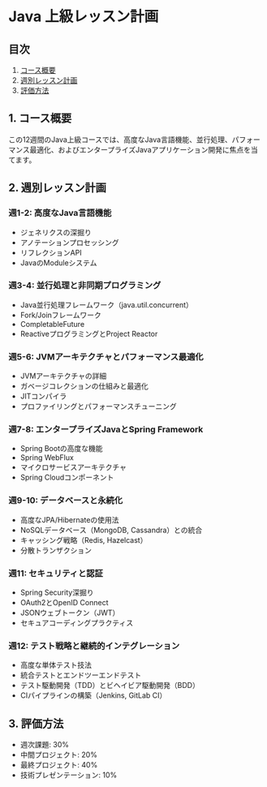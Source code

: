 # Java 上級レッスン計画

## 目次
1. [コース概要](#1-コース概要)
2. [週別レッスン計画](#2-週別レッスン計画)
3. [評価方法](#3-評価方法)

## 1. コース概要

この12週間のJava上級コースでは、高度なJava言語機能、並行処理、パフォーマンス最適化、およびエンタープライズJavaアプリケーション開発に焦点を当てます。

## 2. 週別レッスン計画

### 週1-2: 高度なJava言語機能
- ジェネリクスの深掘り
- アノテーションプロセッシング
- リフレクションAPI
- JavaのModuleシステム

### 週3-4: 並行処理と非同期プログラミング
- Java並行処理フレームワーク（java.util.concurrent）
- Fork/Joinフレームワーク
- CompletableFuture
- ReactiveプログラミングとProject Reactor

### 週5-6: JVMアーキテクチャとパフォーマンス最適化
- JVMアーキテクチャの詳細
- ガベージコレクションの仕組みと最適化
- JITコンパイラ
- プロファイリングとパフォーマンスチューニング

### 週7-8: エンタープライズJavaとSpring Framework
- Spring Bootの高度な機能
- Spring WebFlux
- マイクロサービスアーキテクチャ
- Spring Cloudコンポーネント

### 週9-10: データベースと永続化
- 高度なJPA/Hibernateの使用法
- NoSQLデータベース（MongoDB, Cassandra）との統合
- キャッシング戦略（Redis, Hazelcast）
- 分散トランザクション

### 週11: セキュリティと認証
- Spring Security深掘り
- OAuth2とOpenID Connect
- JSONウェブトークン（JWT）
- セキュアコーディングプラクティス

### 週12: テスト戦略と継続的インテグレーション
- 高度な単体テスト技法
- 統合テストとエンドツーエンドテスト
- テスト駆動開発（TDD）とビヘイビア駆動開発（BDD）
- CIパイプラインの構築（Jenkins, GitLab CI）

## 3. 評価方法

- 週次課題: 30%
- 中間プロジェクト: 20%
- 最終プロジェクト: 40%
- 技術プレゼンテーション: 10%